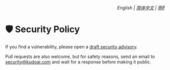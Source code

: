 <div align="right">
    <h6>
        <picture>
            <source type="image/svg+xml" media="(prefers-color-scheme: dark)" srcset="https://media.chatgptjs.org/images/icons/earth-americas-white-icon32.svg?main">
            <img height=14 src="https://media.chatgptjs.org/images/icons/earth-americas-icon32.svg?main">
        </picture>
        &nbsp;English |
        <a href="https://github.com/KudoAI/chatgpt.js-chrome-starter/blob/main/docs/zh-cn/SECURITY.md">简体中文</a> |
        <a href="https://github.com/KudoAI/chatgpt.js-chrome-starter/blob/main/docs/hi/SECURITY.md">हिंदी</a>
    </h6>
</div>

# 🛡️ Security Policy

If you find a vulnerability, please open a [draft security advisory](https://github.com/KudoAI/chatgpt.js-chrome-starter/security/advisories/new).

Pull requests are also welcome, but for safety reasons, send an email to <security@kudoai.com> and wait for a response before making it public.
